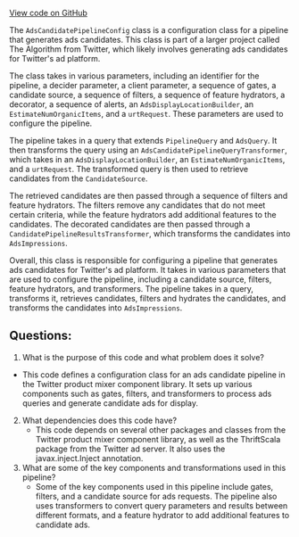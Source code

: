 [View code on GitHub](https://github.com/misbahsy/the-algorithm/product-mixer/component-library/src/main/scala/com/twitter/product_mixer/component_library/pipeline/candidate/ads/AdsCandidatePipelineConfig.scala)

The `AdsCandidatePipelineConfig` class is a configuration class for a pipeline that generates ads candidates. This class is part of a larger project called The Algorithm from Twitter, which likely involves generating ads candidates for Twitter's ad platform.

The class takes in various parameters, including an identifier for the pipeline, a decider parameter, a client parameter, a sequence of gates, a candidate source, a sequence of filters, a sequence of feature hydrators, a decorator, a sequence of alerts, an `AdsDisplayLocationBuilder`, an `EstimateNumOrganicItems`, and a `urtRequest`. These parameters are used to configure the pipeline.

The pipeline takes in a query that extends `PipelineQuery` and `AdsQuery`. It then transforms the query using an `AdsCandidatePipelineQueryTransformer`, which takes in an `AdsDisplayLocationBuilder`, an `EstimateNumOrganicItems`, and a `urtRequest`. The transformed query is then used to retrieve candidates from the `CandidateSource`.

The retrieved candidates are then passed through a sequence of filters and feature hydrators. The filters remove any candidates that do not meet certain criteria, while the feature hydrators add additional features to the candidates. The decorated candidates are then passed through a `CandidatePipelineResultsTransformer`, which transforms the candidates into `AdsImpressions`.

Overall, this class is responsible for configuring a pipeline that generates ads candidates for Twitter's ad platform. It takes in various parameters that are used to configure the pipeline, including a candidate source, filters, feature hydrators, and transformers. The pipeline takes in a query, transforms it, retrieves candidates, filters and hydrates the candidates, and transforms the candidates into `AdsImpressions`.
## Questions: 
 1. What is the purpose of this code and what problem does it solve?
   - This code defines a configuration class for an ads candidate pipeline in the Twitter product mixer component library. It sets up various components such as gates, filters, and transformers to process ads queries and generate candidate ads for display.
2. What dependencies does this code have?
   - This code depends on several other packages and classes from the Twitter product mixer component library, as well as the ThriftScala package from the Twitter ad server. It also uses the javax.inject.Inject annotation.
3. What are some of the key components and transformations used in this pipeline?
   - Some of the key components used in this pipeline include gates, filters, and a candidate source for ads requests. The pipeline also uses transformers to convert query parameters and results between different formats, and a feature hydrator to add additional features to candidate ads.